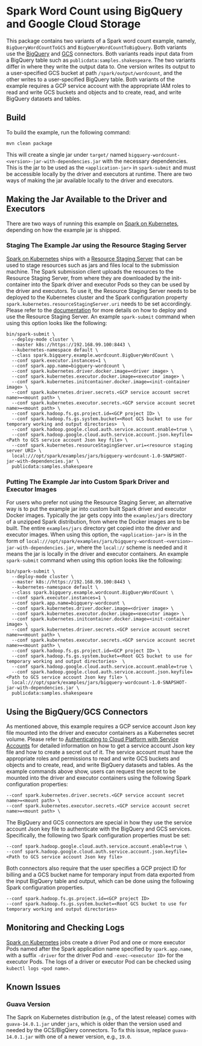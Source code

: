 # Spark Word Count using BigQuery and Google Cloud Storage

This package contains two variants of a Spark word count example, namely, `BigQueryWordCountToGCS` and `BigQueryWordCountToBigQuery`. Both variants use the [BigQuery](https://cloud.google.com/dataproc/docs/connectors/bigquery) and [GCS](https://cloud.google.com/dataproc/docs/connectors/cloud-storage) connectors. Both variants reads input data from a BigQuery table such as `publicdata:samples.shakespeare`. The two variants differ in where they write the output data to. One version writes its output to a user-specified GCS bucket at path `/spark/output/wordcount`, and the other writes to a user-specified BigQuery table. Both variants of the example requires a GCP service account with the appropriate IAM roles to read and write GCS buckets and objects and to create, read, and write BigQuery datasets and tables.

## Build

To build the example, run the following command:

```
mvn clean package
```

This will create a single jar under `target/` named `bigquery-wordcount-<version>-jar-with-dependencies.jar` with the necessary dependencies. This is the jar to be used as the `<application-jar>` in `spark-submit` and must be accessible locally by the driver and executors at runtime. There are two ways of making the jar available locally to the driver and executors.

## Making the Jar Available to the Driver and Executors

There are two ways of running this example on [Spark on Kubernetes](https://github.com/apache-spark-on-k8s/spark), depending on how the example jar is shipped.

### Staging The Example Jar using the Resource Staging Server

[Spark on Kubernetes](https://github.com/apache-spark-on-k8s/spark) ships with a [Resource Staging Server](https://apache-spark-on-k8s.github.io/userdocs/running-on-kubernetes.html#dependency-management) that can be used to stage resources such as jars and files local to the submission machine. The Spark submission client uploads the resources to the Resource Staging Server, from where they are downloaded by the init-container into the Spark driver and executor Pods so they can be used by the driver and executors. To use it, the Resource Staging Server needs to be deployed to the Kubernetes cluster and the Spark configuration property `spark.kubernetes.resourceStagingServer.uri` needs to be set accordingly. Please refer to the [documentation](https://apache-spark-on-k8s.github.io/userdocs/running-on-kubernetes.html#dependency-management) for more details on how to deploy and use the Resource Staging Server. An example `spark-submit` command when using this option looks like the following:

```
bin/spark-submit \
  --deploy-mode cluster \
  --master k8s://https://192.168.99.100:8443 \
  --kubernetes-namespace default \
  --class spark.bigquery.example.wordcount.BigQueryWordCount \
  --conf spark.executor.instances=1 \
  --conf spark.app.name=bigquery-wordcount \
  --conf spark.kubernetes.driver.docker.image=<driver image> \
  --conf spark.kubernetes.executor.docker.image=<executor image> \
  --conf spark.kubernetes.initcontainer.docker.image=<init-container image> \
  --conf spark.kubernetes.driver.secrets.<GCP service account secret name>=<mount path> \
  --conf spark.kubernetes.executor.secrets.<GCP service account secret name>=<mount path> \
  --conf spark.hadoop.fs.gs.project.id=<GCP project ID> \
  --conf spark.hadoop.fs.gs.system.bucket=<Root GCS bucket to use for temporary working and output directories>  \
  --conf spark.hadoop.google.cloud.auth.service.account.enable=true \
  --conf spark.hadoop.google.cloud.auth.service.account.json.keyfile=<Path to GCS service account Json key file> \
  --conf spark.kubernetes.resourceStagingServer.uri=<resource staging server URI> \ 
  local:///opt/spark/examples/jars/bigquery-wordcount-1.0-SNAPSHOT-jar-with-dependencies.jar \
  publicdata:samples.shakespeare
```

### Putting The Example Jar into Custom Spark Driver and Executor Images

For users who prefer not using the Resource Staging Server, an alternative way is to put the example jar into custom built Spark driver and executor Docker images. Typically the jar gets copy into the `examples/jars` directory of a unzipped Spark distribution, from where the Docker images are to be built. The entire `examples/jars` directory get copied into the driver and executor images. When using this option, the `<application-jar>` is in the form of `local:///opt/spark/examples/jars/bigquery-wordcount-<version>-jar-with-dependencies.jar`, where the `local://` scheme is needed and it means the jar is locally in the driver and executor containers. An example `spark-submit` command when using this option looks like the following:

```
bin/spark-submit \
  --deploy-mode cluster \
  --master k8s://https://192.168.99.100:8443 \
  --kubernetes-namespace default \
  --class spark.bigquery.example.wordcount.BigQueryWordCount \
  --conf spark.executor.instances=1 \
  --conf spark.app.name=bigquery-wordcount \
  --conf spark.kubernetes.driver.docker.image=<driver image> \
  --conf spark.kubernetes.executor.docker.image=<executor image> \
  --conf spark.kubernetes.initcontainer.docker.image=<init-container image> \
  --conf spark.kubernetes.driver.secrets.<GCP service account secret name>=<mount path> \
  --conf spark.kubernetes.executor.secrets.<GCP service account secret name>=<mount path> \
  --conf spark.hadoop.fs.gs.project.id=<GCP project ID> \
  --conf spark.hadoop.fs.gs.system.bucket=<Root GCS bucket to use for temporary working and output directories>  \
  --conf spark.hadoop.google.cloud.auth.service.account.enable=true \
  --conf spark.hadoop.google.cloud.auth.service.account.json.keyfile=<Path to GCS service account Json key file> \
  local:///opt/spark/examples/jars/bigquery-wordcount-1.0-SNAPSHOT-jar-with-dependencies.jar \
  publicdata:samples.shakespeare
```    

## Using the BigQuery/GCS Connectors

As mentioned above, this example requires a GCP service account Json key file mounted into the driver and executor containers as a Kubernetes secret volume. Please refer to [Authenticating to Cloud Platform with Service Accounts](https://cloud-dot-devsite.googleplex.com/container-engine/docs/tutorials/authenticating-to-cloud-platform) for detailed information on how to get a service account Json key file and how to create a secret out of it. The service account must have the appropriate roles and permissions to read and write GCS buckets and objects and to create, read, and write BigQuery datasets and tables. As the example commands above show, users can request the secret to be mounted into the driver and executor containers using the following Spark configuration properties:

```
--conf spark.kubernetes.driver.secrets.<GCP service account secret name>=<mount path> \
--conf spark.kubernetes.executor.secrets.<GCP service account secret name>=<mount path> \
``` 

The BigQuery and GCS connectors are special in how they use the service account Json key file to authenticate with the BigQuery and GCS services. Specifically, the following two Spark configuration properties must be set:

```
--conf spark.hadoop.google.cloud.auth.service.account.enable=true \
--conf spark.hadoop.google.cloud.auth.service.account.json.keyfile=<Path to GCS service account Json key file>
``` 

Both connectors also require that the user specifies a GCP project ID for billing and a GCS bucket name for temporary input from data exported from the input BigQuery table and output, which can be done using the following Spark configuration properties.

```
--conf spark.hadoop.fs.gs.project.id=<GCP project ID>
--conf spark.hadoop.fs.gs.system.bucket=<Root GCS bucket to use for temporary working and output directories>
```

## Monitoring and Checking Logs

[Spark on Kubernetes](https://github.com/apache-spark-on-k8s/spark) jobs create a driver Pod and one or more executor Pods named after the Spark application name specified by `spark.app.name`, with a suffix `-driver` for the driver Pod and `-exec-<executor ID>` for the executor Pods. The logs of a driver or executor Pod can be checked using `kubectl logs <pod name>`.

## Known Issues

### Guava Version

The Saprk on Kubernetes distribution (e.g., of the latest release) comes with `guava-14.0.1.jar` under `jars`, which is older than the version used and needed by the GCS/BigQiery connectors. To fix this issue, replace `guava-14.0.1.jar` with one of a newer version, e.g., `19.0`. 
